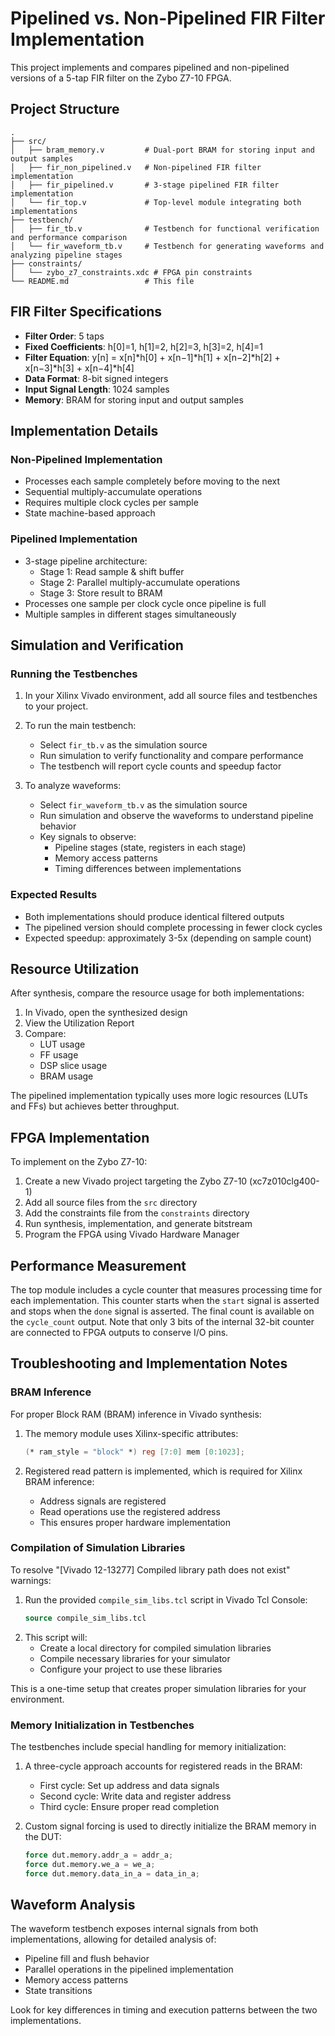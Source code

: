 # Pipelined vs. Non-Pipelined FIR Filter Implementation

This project implements and compares pipelined and non-pipelined versions of a 5-tap FIR filter on the Zybo Z7-10 FPGA.

## Project Structure

```
.
├── src/
│   ├── bram_memory.v         # Dual-port BRAM for storing input and output samples
│   ├── fir_non_pipelined.v   # Non-pipelined FIR filter implementation
│   ├── fir_pipelined.v       # 3-stage pipelined FIR filter implementation
│   └── fir_top.v             # Top-level module integrating both implementations
├── testbench/
│   ├── fir_tb.v              # Testbench for functional verification and performance comparison
│   └── fir_waveform_tb.v     # Testbench for generating waveforms and analyzing pipeline stages
├── constraints/
│   └── zybo_z7_constraints.xdc # FPGA pin constraints
└── README.md                 # This file
```

## FIR Filter Specifications

- **Filter Order**: 5 taps
- **Fixed Coefficients**: h[0]=1, h[1]=2, h[2]=3, h[3]=2, h[4]=1
- **Filter Equation**: y[n] = x[n]*h[0] + x[n−1]*h[1] + x[n−2]*h[2] + x[n−3]*h[3] + x[n−4]*h[4]
- **Data Format**: 8-bit signed integers
- **Input Signal Length**: 1024 samples
- **Memory**: BRAM for storing input and output samples

## Implementation Details

### Non-Pipelined Implementation

- Processes each sample completely before moving to the next
- Sequential multiply-accumulate operations
- Requires multiple clock cycles per sample
- State machine-based approach

### Pipelined Implementation

- 3-stage pipeline architecture:
  - Stage 1: Read sample & shift buffer
  - Stage 2: Parallel multiply-accumulate operations
  - Stage 3: Store result to BRAM
- Processes one sample per clock cycle once pipeline is full
- Multiple samples in different stages simultaneously

## Simulation and Verification

### Running the Testbenches

1. In your Xilinx Vivado environment, add all source files and testbenches to your project.
2. To run the main testbench:
   - Select `fir_tb.v` as the simulation source
   - Run simulation to verify functionality and compare performance
   - The testbench will report cycle counts and speedup factor

3. To analyze waveforms:
   - Select `fir_waveform_tb.v` as the simulation source
   - Run simulation and observe the waveforms to understand pipeline behavior
   - Key signals to observe:
     - Pipeline stages (state, registers in each stage)
     - Memory access patterns
     - Timing differences between implementations

### Expected Results

- Both implementations should produce identical filtered outputs
- The pipelined version should complete processing in fewer clock cycles
- Expected speedup: approximately 3-5x (depending on sample count)

## Resource Utilization

After synthesis, compare the resource usage for both implementations:

1. In Vivado, open the synthesized design
2. View the Utilization Report
3. Compare:
   - LUT usage
   - FF usage
   - DSP slice usage
   - BRAM usage

The pipelined implementation typically uses more logic resources (LUTs and FFs) but achieves better throughput.

## FPGA Implementation

To implement on the Zybo Z7-10:

1. Create a new Vivado project targeting the Zybo Z7-10 (xc7z010clg400-1)
2. Add all source files from the `src` directory
3. Add the constraints file from the `constraints` directory
4. Run synthesis, implementation, and generate bitstream
5. Program the FPGA using Vivado Hardware Manager

## Performance Measurement

The top module includes a cycle counter that measures processing time for each implementation. This counter starts when the `start` signal is asserted and stops when the `done` signal is asserted. The final count is available on the `cycle_count` output. Note that only 3 bits of the internal 32-bit counter are connected to FPGA outputs to conserve I/O pins.

## Troubleshooting and Implementation Notes

### BRAM Inference

For proper Block RAM (BRAM) inference in Vivado synthesis:

1. The memory module uses Xilinx-specific attributes:
   ```verilog
   (* ram_style = "block" *) reg [7:0] mem [0:1023];
   ```

2. Registered read pattern is implemented, which is required for Xilinx BRAM inference:
   - Address signals are registered
   - Read operations use the registered address
   - This ensures proper hardware implementation

### Compilation of Simulation Libraries

To resolve "[Vivado 12-13277] Compiled library path does not exist" warnings:

1. Run the provided `compile_sim_libs.tcl` script in Vivado Tcl Console:
   ```tcl
   source compile_sim_libs.tcl
   ```
2. This script will:
   - Create a local directory for compiled simulation libraries
   - Compile necessary libraries for your simulator
   - Configure your project to use these libraries

This is a one-time setup that creates proper simulation libraries for your environment.

### Memory Initialization in Testbenches

The testbenches include special handling for memory initialization:

1. A three-cycle approach accounts for registered reads in the BRAM:
   - First cycle: Set up address and data signals
   - Second cycle: Write data and register address
   - Third cycle: Ensure proper read completion

2. Custom signal forcing is used to directly initialize the BRAM memory in the DUT:
   ```verilog
   force dut.memory.addr_a = addr_a;
   force dut.memory.we_a = we_a;
   force dut.memory.data_in_a = data_in_a;
   ```

## Waveform Analysis

The waveform testbench exposes internal signals from both implementations, allowing for detailed analysis of:

- Pipeline fill and flush behavior
- Parallel operations in the pipelined implementation
- Memory access patterns
- State transitions

Look for key differences in timing and execution patterns between the two implementations.
